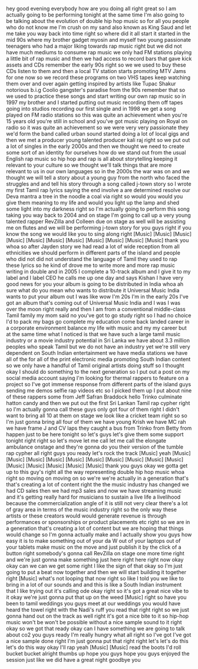 
hey good evening everybody how are you
doing all right
great so I am actually going to be
performing tonight at the same time I&#39;m
also going to be talking about the
evolution of double hip hop music
so for all you people who do not know me
I&#39;m crush on my sand also known as King
Saud and let me take you way back into
time right so where did it all start it
started in the mid 90s
where my brother gadget myosin and
myself two young passionate teenagers
who had a major liking towards rap music
right but we did not have much mediums
to consume rap music we only had FM
stations playing a little bit of rap
music and then we had access to record
bars that gave kick assets and CDs
remember the early 90s right so we we
used to buy these CDs listen to them and
then a local TV station starts promoting
MTV Jams for one now so we record these
programs on two VHS tapes keep watching
them over and over again getting
inspired by artists like Tupac Shakur
notorious b.i.g
Coolio gangster&#39;s paradise from the 90s
remember that so we used to practice
these songs and start writing our own
rap music so in 1997 my brother and I
started putting out music recording them
off tapes going into studios recording
our first single and in 1998 we get a
song played on FM radio stations so this
was quite an achievement when you&#39;re 15
years old you&#39;re still in school and
you&#39;ve got music playing on Royal on
radio so it was quite an achievement so
we were very very passionate they we&#39;d
form the band called urban sound started
doing a lot of local gigs and then we
met a producer young talented producer
kali raj right so we put out a lot of
singles in the early 2000s and then we
thought we need to create some sort of
an identity for ourselves how do we
stand out from the usual English rap
music so hip hop and rap is all about
storytelling keeping it relevant to your
culture so we thought we&#39;ll talk
things that are more relevant to us in
our own languages so in the 2000s the
war was on and we thought we will tell a
story about a young guy from the north
who faced the struggles and and tell his
story through a song called j-town story
so I wrote my first Tamil rap lyrics
saying the end involve a are determined
resolve our Deva mantra a tree in the
noodle a coal via right so would you
would you give them meaning to my life
and would you light up the lamp and shed
some light into my darkness right so I&#39;m
actually going to perform this song
taking you way back to 2004 and on stage
I&#39;m going to call up a very young
talented rapper RevZilla and Colleen due
on stage as well will be assisting me on
flutes and we will be performing j-town
story for you guys right if you know the
song we would like you to sing along
right
[Music]
[Music]
[Music]
[Music]
[Music]
[Music]
[Music]
[Music]
[Music]
[Music]
[Music]
thank you whoa
so after Jayden story we had read a lot
of wide reception from all ethnicities
we should perform in different parts of
the island and people who did not did
not understand the language of Tamil
they used to rap these lyrics so he kind
of drove me to write more and more rap
music writing in double and in 2005 I
complete a 10-track album and I give it
to my label and I label CEO he calls me
up one day and says Kishan I have very
good news for you your album is going to
be distributed in India whoa ah sure
what do you mean who wants to distribute
it Universal Music India wants to put
your album out I was like wow I&#39;m 20s
I&#39;m in the early 20s I&#39;ve got an album
that&#39;s coming out of Universal Music
India and I was I was over the moon
right really and then I am from a
conventional middle-class Tamil family
my mom said no you&#39;ve got to go study
right so I had no choice I&#39;d to pack my
bags go complete my education come back
landed career in a corporate environment
balance my life with music and my my
career but at the same time what I
noticed is that we have such a large
tamil music industry or a movie industry
potential in Sri Lanka we have about 3.3
million peoples who speak Tamil but we
do not have an industry yet we&#39;re still
very dependent on South Indian
entertainment we have media stations we
have all of the for all of the print
electronic media promoting South Indian
content so we only have a handful of
Tamil original artists doing stuff so I
thought okay I should do something to
the next generation so I put out a post
on my social media account saying I&#39;m
looking for thermal rappers to feature
on a project so I&#39;ve got immense
response from different parts of the
island guys sending me demos selfie rap
videos etc so I picked them up I put
about nine of these rappers some from
Jeff
Safran Braddock hello Trinko culminate
hatton candy and then we put out the
first Sri Lankan Tamil rap cypher right
so I&#39;m actually gonna call these guys
only got four of them right I didn&#39;t
want to bring all 10 at them on stage we
look like a cricket team right so so I&#39;m
just gonna bring all four of them we
have young Krish
we have MC rah we have frame J and CV
laps they caught a bus from Trinko from
Betty from happen just to be here
tonight so let&#39;s guys let&#39;s give them
some support tonight right right so
let&#39;s move let me call let me call the
elongate ambulance onstage and they&#39;re
gonna do you their version of the tumble
rap cypher all right guys you ready
let&#39;s rock the track
[Music]
yeah
[Music]
[Music]
[Music]
[Music]
[Music]
[Music]
[Music]
[Music]
[Music]
[Music]
[Music]
[Music]
[Music]
[Music]
[Music]
thank you guys okay we gotta get up to
this guy&#39;s right all the way
representing double hip hop music whoa
right so moving on moving on so we&#39;re
we&#39;re actually in a generation that&#39;s
that&#39;s creating a lot of content right
the the music industry has changed we
had CD sales then we had mp3 sales and
now we have streaming music and it&#39;s
getting really hard for musicians to
sustain a live life a livelihood because
the commercialization angle of it is
still not very clear there&#39;s a lot of
gray area in terms of the music industry
right so the only way these artists or
these creators would would generate
revenue is through performances or
sponsorships or product placements etc
right so we are in a generation that&#39;s
creating a lot of content but we are
hoping that things would change so I&#39;m
gonna actually make and I actually show
you guys how easy it is to make
something out of your da W out of your
laptops out of your tablets make music
on the move and just publish it by the
click of a button right somebody&#39;s gonna
call RevZilla on stage one more time
right and we&#39;re just gonna make
something just here right here right now
okay
okay can we can we get some right I like
the sign of that okay so I&#39;m just going
to put a beat now together and then we
will start building it together right
[Music]
what&#39;s not looping that now right so
like I told you we like to bring in a
lot of our sounds and and this is like a
South Indian instrument that I like
trying out it&#39;s calling ode okay right
so it&#39;s got a great nice vibe to it okay
we&#39;re just gonna put that up on the weed
[Music]
right so have you been to tamil weddings
you guys meet at our weddings you would
have heard the towel right with the
Nadi&#39;s ruff
you read that right right so we just
gonna hand out on the track as well
right
it&#39;s got a nice bite to it so hip-hop
music won&#39;t be won&#39;t be possible without
a nice sample sound to it right okay so
we got that ready okay can I have
something we are going to talk about co2
you guys ready I&#39;m really hungry
what all right so I&#39;ve got I&#39;ve got a
nice sample done right I&#39;m just gonna
put that right right let&#39;s let&#39;s do this
let&#39;s do this way
okay I&#39;ll rap yeah
[Music]
[Music]
read the boots I&#39;d roll bucket bucket
alright thumbs up
hope you guys hope you guys enjoyed the
session just like we did have a great
night goodbye
you
